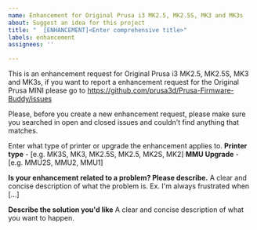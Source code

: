 ```yaml
---
name: Enhancement for Original Prusa i3 MK2.5, MK2.5S, MK3 and MK3s
about: Suggest an idea for this project
title: "  [ENHANCEMENT]<Enter comprehensive title>"
labels: enhancement
assignees: ''

---
```

This is an enhancement request for Original Prusa i3 MK2.5, MK2.5S, MK3 and MK3s,
if you want to report a enhancement request for the Original Prusa MINI please go to
https://github.com/prusa3d/Prusa-Firmware-Buddy/issues

Please, before you create a new enhancement request, please make sure you searched in open and closed issues and couldn't find anything that matches.

Enter what type of printer or upgrade the enhancement applies to.
**Printer type** - [e.g. MK3S, MK3, MK2.5S, MK2.5, MK2S, MK2]
**MMU Upgrade** - [e.g. MMU2S, MMU2, MMU1]

**Is your enhancement related to a problem? Please describe.**
  A clear and concise description of what the problem is. Ex. I'm always frustrated when [...]
  
**Describe the solution you'd like**
  A clear and concise description of what you want to happen.
